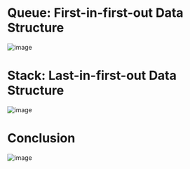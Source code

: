 # Queue: First-in-first-out Data Structure

![image](https://user-images.githubusercontent.com/74652218/127613419-0bbb5fc3-9936-4507-9f53-1547fec1dead.png)

# Stack: Last-in-first-out Data Structure

![image](https://user-images.githubusercontent.com/74652218/127613585-00cb0b2e-4bfa-4b9a-a230-953b23995c89.png)

# Conclusion

![image](https://user-images.githubusercontent.com/74652218/127613679-96a1860e-9efc-47e3-9ee7-febe20fd8d42.png)
